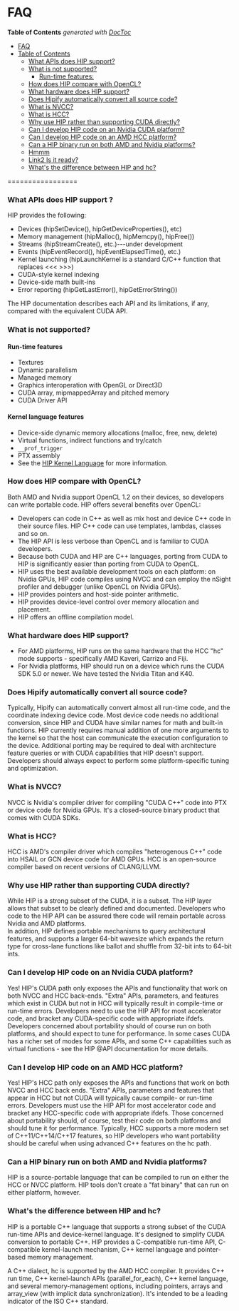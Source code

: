# FAQ

<!-- START doctoc generated TOC please keep comment here to allow auto update -->
<!-- DON'T EDIT THIS SECTION, INSTEAD RE-RUN doctoc TO UPDATE -->
**Table of Contents**  *generated with [DocToc](https://github.com/thlorenz/doctoc)*

- [FAQ](#faq)
- [Table of Contents](#table-of-contents)
    - [What APIs does HIP support?](#what-apis-does-hip-support)
    - [What is not supported?](#what-is-not-supported)
      - [Run-time features:](#run-time-features)
    - [How does HIP compare with OpenCL?](#how-does-hip-compare-with-opencl)
    - [What hardware does HIP support?](#what-hardware-does-hip-support)
    - [Does Hipify automatically convert all source code?](#does-hipify-automatically-convert-all-source-code)
    - [What is NVCC?](#what-is-nvcc)
    - [What is HCC?](#what-is-hcc)
    - [Why use HIP rather than supporting CUDA directly?](#why-use-hip-rather-than-supporting-cuda-directly)
    - [Can I develop HIP code on an Nvidia CUDA platform?](#can-i-develop-hip-code-on-an-nvidia-cuda-platform)
    - [Can I develop HIP code on an AMD HCC platform?](#can-i-develop-hip-code-on-an-amd-hcc-platform)
    - [Can a HIP binary run on both AMD and Nvidia platforms?](#can-a-hip-binary-run-on-both-amd-and-nvidia-platforms)
    - [Hmmm](#hmmm)
    - [Link2 Is it ready?](#link2-is-it-ready)
    - [What's the difference between HIP and hc?](#whats-the-difference-between-hip-and-hc)

<!-- END doctoc generated TOC please keep comment here to allow auto update -->
=================


### What APIs does HIP support ?
HIP provides the following:
- Devices (hipSetDevice(), hipGetDeviceProperties(), etc)
- Memory management (hipMalloc(), hipMemcpy(), hipFree())
- Streams (hipStreamCreate(), etc.)---under development
- Events (hipEventRecord(), hipEventElapsedTime(), etc.)
- Kernel launching (hipLaunchKernel is a standard C/C++ function that replaces <<< >>>)
- CUDA-style kernel indexing
- Device-side math built-ins
- Error reporting (hipGetLastError(), hipGetErrorString())

The HIP documentation describes each API and its limitations, if any, compared with the equivalent CUDA API.

### What is not supported?
#### Run-time features
- Textures 
- Dynamic parallelism
- Managed memory
- Graphics interoperation with OpenGL or Direct3D
- CUDA array, mipmappedArray and pitched memory
- CUDA Driver API
   
#### Kernel language features
- Device-side dynamic memory allocations (malloc, free, new, delete)
- Virtual functions, indirect functions and try/catch
- `__prof_trigger` 
- PTX assembly
- See the [HIP Kernel Language](hip_kernel_language.md) for more information.

### How does HIP compare with OpenCL?
Both AMD and Nvidia support OpenCL 1.2 on their devices, so developers can write portable code.
HIP offers several benefits over OpenCL:
- Developers can code in C++ as well as mix host and device C++ code in their source files. HIP C++ code can use templates, lambdas, classes and so on.
- The HIP API is less verbose than OpenCL and is familiar to CUDA developers.
- Because both CUDA and HIP are C++ languages, porting from CUDA to HIP is significantly easier than porting from CUDA to OpenCL.
- HIP uses the best available development tools on each platform: on Nvidia GPUs, HIP code compiles using NVCC and can employ the nSight profiler and debugger (unlike OpenCL on Nvidia GPUs).
- HIP provides pointers and host-side pointer arithmetic.
- HIP provides device-level control over memory allocation and placement.
- HIP offers an offline compilation model.

### What hardware does HIP support?
- For AMD platforms, HIP runs on the same hardware that the HCC "hc" mode supports - specifically AMD Kaveri, Carrizo and Fiji.
- For Nvidia platforms, HIP should run on a device which runs the CUDA SDK 5.0 or newer. We have tested the Nvidia Titan and K40.

### Does Hipify automatically convert all source code?
Typically, Hipify can automatically convert almost all run-time code, and the coordinate indexing device code. 
Most device code needs no additional conversion, since HIP and CUDA have similar names for math and built-in functions. 
HIP currently requires manual addition of one more arguments to the kernel so that the host can communicate the execution configuration to the device. 
Additional porting may be required to deal with architecture feature queries or with CUDA capabilities that HIP doesn't support. 
Developers should always expect to perform some platform-specific tuning and optimization.

### What is NVCC?
NVCC is Nvidia's compiler driver for compiling "CUDA C++" code into PTX or device code for Nvidia GPUs. It's a closed-source binary product that comes with CUDA SDKs.

### What is HCC?
HCC is AMD's compiler driver which compiles "heterogenous C++" code into HSAIL or GCN device code for AMD GPUs.  HCC is an open-source compiler based on recent versions of CLANG/LLVM.

### Why use HIP rather than supporting CUDA directly?
While HIP is a strong subset of the CUDA, it is a subset.  The HIP layer allows that subset to be clearly defined and documented.
Developers who code to the HIP API can be assured there code will remain portable across Nvidia and AMD platforms.  
In addition, HIP defines portable mechanisms to query architectural features, and supports a larger 64-bit wavesize which expands the return type for cross-lane functions like ballot and shuffle from 32-bit ints to 64-bit ints.  

### Can I develop HIP code on an Nvidia CUDA platform?
Yes!  HIP's CUDA path only exposes the APIs and functionality that work on both NVCC and HCC back-ends.
"Extra" APIs, parameters, and features which exist in CUDA but not in HCC will typically result in compile-time or run-time errors.
Developers need to use the HIP API for most accelerator code, and bracket any CUDA-specific code with appropriate ifdefs.
Developers concerned about portability should of course run on both platforms, and should expect to tune for performance.
In some cases CUDA has a richer set of modes for some APIs, and some C++ capabilities such as virtual functions - see the HIP @API documentation for more details.

### Can I develop HIP code on an AMD HCC platform?
Yes! HIP's HCC path only exposes the APIs and functions that work on both NVCC and HCC back ends. "Extra" APIs, parameters and features that appear in HCC but not CUDA will typically cause compile- or run-time errors. Developers must use the HIP API for most accelerator code and bracket any HCC-specific code with appropriate ifdefs. Those concerned about portability should, of course, test their code on both platforms and should tune it for performance. Typically, HCC supports a more modern set of C++11/C++14/C++17 features, so HIP developers who want portability should be careful when using advanced C++ features on the hc path.

### Can a HIP binary run on both AMD and Nvidia platforms?
HIP is a source-portable language that can be compiled to run on either the HCC or NVCC platform. HIP tools don't create a "fat binary" that can run on either platform, however.


### What's the difference between HIP and hc?
HIP is a portable C++ language that supports a strong subset of the CUDA run-time APIs and device-kernel language. It's designed to simplify CUDA conversion to portable C++. HIP provides a C-compatible run-time API, C-compatible kernel-launch mechanism, C++ kernel language and pointer-based memory management.

A C++ dialect, hc is supported by the AMD HCC compiler. It provides C++ run time, C++ kernel-launch APIs (parallel_for_each), C++ kernel language, and several memory-management options, including pointers, arrays and array_view (with implicit data synchronization). It's intended to be a leading indicator of the ISO C++ standard.
